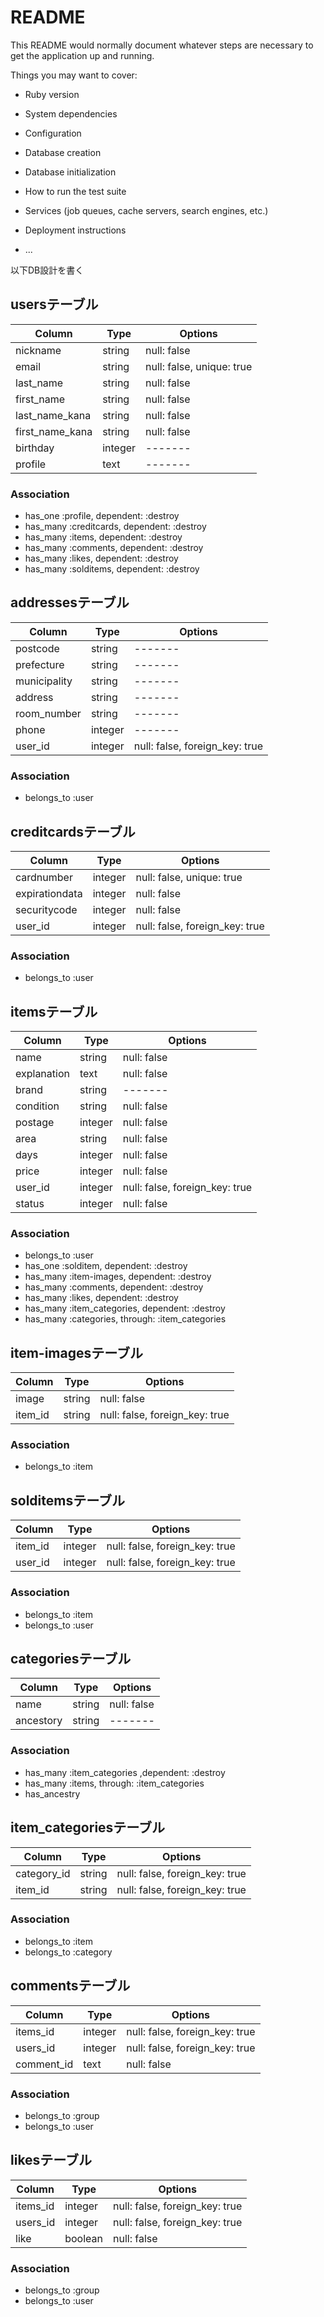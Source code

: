 # README

This README would normally document whatever steps are necessary to get the
application up and running.

Things you may want to cover:

* Ruby version

* System dependencies

* Configuration

* Database creation

* Database initialization

* How to run the test suite

* Services (job queues, cache servers, search engines, etc.)

* Deployment instructions

* ...

以下DB設計を書く


## usersテーブル
|Column|Type|Options|
|------|----|-------|
|nickname|string|null: false|
|email|string|null: false, unique: true|
|last_name|string|null: false|
|first_name|string|null: false|
|last_name_kana|string|null: false|
|first_name_kana|string|null: false|
|birthday|integer|-------|
|profile|text|-------|
### Association
- has_one :profile, dependent: :destroy
- has_many :creditcards, dependent: :destroy
- has_many :items, dependent: :destroy
- has_many :comments, dependent: :destroy
- has_many :likes, dependent: :destroy
- has_many :solditems, dependent: :destroy

## addressesテーブル
|Column|Type|Options|
|------|----|-------|
|postcode|string|-------|
|prefecture|string|-------|
|municipality|string|-------|
|address|string|-------|
|room_number|string|-------|
|phone|integer|-------|
|user_id|integer|null: false, foreign_key: true|
### Association
- belongs_to :user

## creditcardsテーブル
|Column|Type|Options|
|------|----|-------|
|cardnumber|integer|null: false, unique: true|
|expirationdata|integer|null: false|
|securitycode|integer|null: false|
|user_id|integer|null: false, foreign_key: true|
### Association
- belongs_to :user

## itemsテーブル
|Column|Type|Options|
|------|----|-------|
|name|string|null: false|
|explanation|text|null: false|
|brand|string|-------|
|condition|string|null: false|
|postage|integer|null: false|
|area|string|null: false|
|days|integer|null: false|
|price|integer|null: false|
|user_id|integer|null: false, foreign_key: true|
|status|integer|null: false|
### Association
- belongs_to :user
- has_one :solditem, dependent: :destroy
- has_many :item-images, dependent: :destroy
- has_many :comments, dependent: :destroy
- has_many :likes, dependent: :destroy
- has_many :item_categories, dependent: :destroy
- has_many :categories, through: :item_categories

## item-imagesテーブル
|Column|Type|Options|
|------|----|-------|
|image|string|null: false|
|item_id|string|null: false, foreign_key: true|
### Association
- belongs_to :item

## solditemsテーブル
|Column|Type|Options|
|------|----|-------|
|item_id|integer|null: false, foreign_key: true|
|user_id|integer|null: false, foreign_key: true|
### Association
- belongs_to :item
- belongs_to :user

## categoriesテーブル
|Column|Type|Options|
|------|----|-------|
|name|string|null: false|
|ancestory|string|-------|
### Association
- has_many :item_categories ,dependent: :destroy
- has_many :items, through: :item_categories
- has_ancestry

## item_categoriesテーブル
|Column|Type|Options|
|------|----|-------|
|category_id|string|null: false, foreign_key: true|
|item_id|string|null: false, foreign_key: true|
### Association
- belongs_to :item
- belongs_to :category

## commentsテーブル
|Column|Type|Options|
|------|----|-------|
|items_id|integer|null: false, foreign_key: true|
|users_id|integer|null: false, foreign_key: true|
|comment_id|text|null: false|
### Association
- belongs_to :group
- belongs_to :user

## likesテーブル
|Column|Type|Options|
|------|----|-------|
|items_id|integer|null: false, foreign_key: true|
|users_id|integer|null: false, foreign_key: true|
|like|boolean|null: false|
### Association
- belongs_to :group
- belongs_to :user